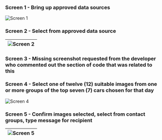 ### Screen 1 - Bring up approved data sources  
![Screen 1](https://github.com/user-attachments/assets/752c8659-e666-4274-84e8-37a2bc432031)  

### Screen 2 - Select from approved data source  
| ![Screen 2](https://github.com/user-attachments/assets/ff5b5c5a-da9d-4739-97e5-5e2772eebd02) |
|---|

### Screen 3 - Missing screenshot requested from the developer who commented out the section of code that was related to this

### Screen 4 - Select one of twelve (12) suitable images from one or more groups of the top seven (7) cars chosen for that day  
![Screen 4](https://github.com/user-attachments/assets/7998fadc-6858-468c-884c-f73c7e0d7ada)  

### Screen 5 - Confirm images selected, select from contact groups, type message for recipient  
| ![Screen 5](https://github.com/user-attachments/assets/9ea7e461-b105-42f6-a2de-b2cf5ae3241b) |
|---|
